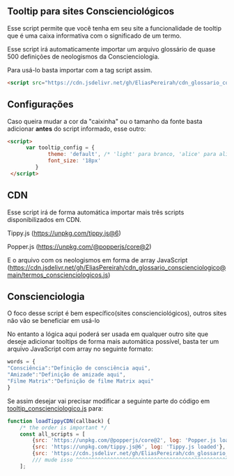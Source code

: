 ## Tooltip para sites Conscienciológicos

Esse script permite que você tenha em seu site a funcionalidade de tooltip que é uma caixa informativa com o significado de um termo.

Esse script irá automaticamente importar um arquivo glossário de quase 500 definições de neologismos da Conscienciologia.

Para usá-lo basta importar com a tag script assim.
```html
<script src="https://cdn.jsdelivr.net/gh/EliasPereirah/cdn_glossario_conscienciologico@main/tooltip_conscienciologico.js"></script>
```

## Configurações
Caso queira mudar a cor da "caixinha" ou o tamanho da fonte basta adicionar <b>antes</b> do script informado, esse outro:

```html
<script>
      var tooltip_config = {
             theme: 'default', /* 'light' para branco, 'alice' para aliceblue ou 'default' para escuro */
             font_size: '18px'
         }
 </script>
```

## CDN
Esse script irá de forma automática importar mais três scripts disponibilizados em CDN.

Tippy.js (https://unpkg.com/tippy.js@6)

Popper.js (https://unpkg.com/@popperjs/core@2)

E o arquivo com os neologismos em forma de array JavaScript (https://cdn.jsdelivr.net/gh/EliasPereirah/cdn_glossario_conscienciologico@main/termos_conscienciologicos.js)

## Conscienciologia
O foco desse script é bem específico(sites conscienciológicos), outros sites não vão se beneficiar em usá-lo

No entanto a lógica aqui poderá ser usada em qualquer outro site que deseje adicionar tooltips de forma mais automática possível, basta ter um arquivo JavaScript com array no seguinte formato:
```javascript
words = {
"Consciência":"Definição de consciência aqui",
"Amizade":"Definição de amizade aqui",
"Filme Matrix":"Definição de filme Matrix aqui"
}
```

Se assim desejar vai precisar modificar a seguinte parte  do código em [tooltip_conscienciologico.js](https://github.com/EliasPereirah/cdn_glossario_conscienciologico/blob/main/tooltip_conscienciologico.js) para:

```javascript
function loadTippyCDN(callback) {
    /* the order is important */
    const all_scripts = [
        {src: 'https://unpkg.com/@popperjs/core@2', log: 'Popper.js loaded'},
        {src: 'https://unpkg.com/tippy.js@6', log: 'Tippy.js loaded'},
        {src: 'https://cdn.jsdelivr.net/gh/EliasPereirah/cdn_glossario_conscienciologico@main/termos_conscienciologicos.js', log: 'Glossary loaded'}
        /// mude isso ^^^^^^^^^^^^^^^^^^^^^^^^^^^^^^^^^^^^^^^^^^^^^^^^^^^^^^^^^^^^^^^^^^^^^^^^^^^^^^^^^^^^^^^^^^^^^^^^^^^^ 
    ];
```


